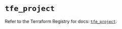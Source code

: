 # `tfe_project`

Refer to the Terraform Registry for docs: [`tfe_project`](https://registry.terraform.io/providers/hashicorp/tfe/0.43.0/docs/resources/project).
